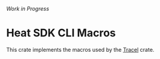 _Work in Progress_

# Heat SDK CLI Macros

This crate implements the macros used by the [Tracel](https://crates.io/crates/tracel) crate.
